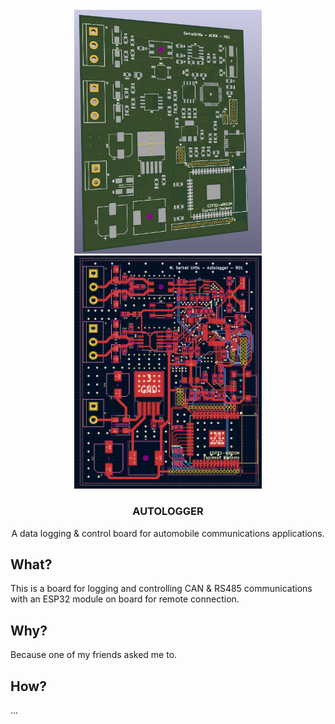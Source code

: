 <div id="top"></div>

<br />
<div align="center">
  <a href="https://github.com/serhaturtis/DC-Autologger">
    <img src="outputs/images/front.png" alt="Autologger" width="300">
    <img src="outputs/pcb/pcb.png" alt="Autologger" width="300">
  </a>

<h3 align="center">AUTOLOGGER</h3>

  <p align="center">
    A data logging & control board for automobile communications applications.
  </p>
</div>


<!-- WHAT -->
## What?

This is a board for logging and controlling CAN & RS485 communications with an ESP32 module on board for remote connection.

## Why?

Because one of my friends asked me to.

## How?

...
